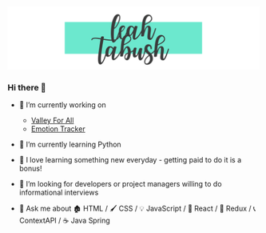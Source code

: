 ![Header](https://raw.githubusercontent.com/leahfern/leahfern/main/Copy%20of%20Black%20and%20Yellow%20Typographic%20Art%20%26%20Design%20Logo.svg "Header")

### Hi there 👋
- 🌳  I’m currently working on
  - [Valley For All](https://github.com/leahfern/valley-for-all)
  - [Emotion Tracker](https://github.com/Lambda-School-Labs/bg-emotion-tracker-fe-b)

- 🌱  I’m currently learning Python

- 🧠  I love learning something new everyday - getting paid to do it is a bonus!

- 🤔  I’m looking for developers or project managers willing to do informational interviews

- 💬  Ask me about 🏚️  HTML / 🖌️  CSS / 💡  JavaScript / 🏡  React / 🔌  Redux / 📞  ContextAPI / ☕ Java Spring

<!--
**leahfern/leahfern** is a ✨ _special_ ✨ repository because its `README.md` (this file) appears on your GitHub profile.

Here are some ideas to get you started:

- 🔭 I’m currently working on ...
- 🌱 I’m currently learning ...
- 👯 I’m looking to collaborate on ...
- 🤔 I’m looking for help with ...
- 💬 Ask me about ...
- 📫 How to reach me: ...
- 😄 Pronouns: ...
- ⚡ Fun fact: ...
-->
